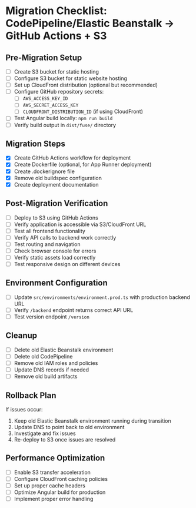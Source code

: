 # Migration Checklist: CodePipeline/Elastic Beanstalk → GitHub Actions + S3

## Pre-Migration Setup
- [ ] Create S3 bucket for static hosting
- [ ] Configure S3 bucket for static website hosting
- [ ] Set up CloudFront distribution (optional but recommended)
- [ ] Configure GitHub repository secrets:
  - [ ] `AWS_ACCESS_KEY_ID`
  - [ ] `AWS_SECRET_ACCESS_KEY`
  - [ ] `CLOUDFRONT_DISTRIBUTION_ID` (if using CloudFront)
- [ ] Test Angular build locally: `npm run build`
- [ ] Verify build output in `dist/fuse/` directory

## Migration Steps
- [x] Create GitHub Actions workflow for deployment
- [x] Create Dockerfile (optional, for App Runner deployment)
- [x] Create .dockerignore file
- [x] Remove old buildspec configuration
- [x] Create deployment documentation

## Post-Migration Verification
- [ ] Deploy to S3 using GitHub Actions
- [ ] Verify application is accessible via S3/CloudFront URL
- [ ] Test all frontend functionality
- [ ] Verify API calls to backend work correctly
- [ ] Test routing and navigation
- [ ] Check browser console for errors
- [ ] Verify static assets load correctly
- [ ] Test responsive design on different devices

## Environment Configuration
- [ ] Update `src/environments/environment.prod.ts` with production backend URL
- [ ] Verify `/backend` endpoint returns correct API URL
- [ ] Test version endpoint `/version`

## Cleanup
- [ ] Delete old Elastic Beanstalk environment
- [ ] Delete old CodePipeline
- [ ] Remove old IAM roles and policies
- [ ] Update DNS records if needed
- [ ] Remove old build artifacts

## Rollback Plan
If issues occur:
1. Keep old Elastic Beanstalk environment running during transition
2. Update DNS to point back to old environment
3. Investigate and fix issues
4. Re-deploy to S3 once issues are resolved

## Performance Optimization
- [ ] Enable S3 transfer acceleration
- [ ] Configure CloudFront caching policies
- [ ] Set up proper cache headers
- [ ] Optimize Angular build for production
- [ ] Implement proper error handling
